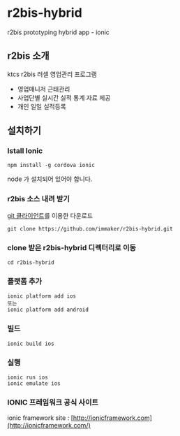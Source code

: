 
# r2bis-hybrid
r2bis prototyping hybrid app - ionic

r2bis 소개
--
ktcs r2bis 러셀 영업관리 프로그램

- 영업매니저 근태관리
- 사업단별 실시간 실적 통계 자료 제공
- 개인 일일 실적등록

## 설치하기

### Istall Ionic

    npm install -g cordova ionic

node 가 설치되어 있어야 합니다.


### r2bis 소스 내려 받기

[git 클라이언트](http://git-scm.com)를 이용한 다운로드
    
    git clone https://github.com/immaker/r2bis-hybrid.git
    

### clone 받은 r2bis-hybrid 디렉터리로 이동 

    cd r2bis-hybrid

### 플랫폼 추가
	
    ionic platform add ios 
    또는
    ionic platform add android
    
### 빌드 

	ionic build ios 
    
### 실행
	
    ionic run ios
    ionic emulate ios
    
### IONIC 프레임워크 공식 사이트

ionic framework site : [http://ionicframework.com](http://ionicframework.com/) 